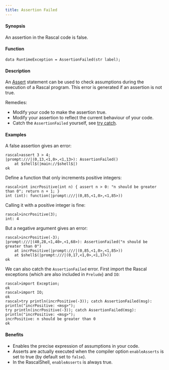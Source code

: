 ```yaml
---
title: Assertion Failed
---
```


#### Synopsis

An assertion in the Rascal code is false.

#### Function

`data RuntimeException = AssertionFailed(str label);`

       
#### Description

An [Assert](../../../Rascal/Statements/Assert/index.md) statement can be used to check assumptions during the execution of a Rascal program.
This error is generated if an assertion is not true.

Remedies:

*  Modify your code to make the assertion true.
*  Modify your assertion to reflect the current behaviour of your code.
*  Catch the `AssertionFailed` yourself, see [try catch](../../../Rascal/Statements/TryCatch/index.md).


#### Examples

A false assertion gives an error:

```rascal-shell ,error
rascal>assert 3 > 4;
|prompt:///|(0,13,<1,0>,<1,13>): AssertionFailed()
	at $shell$(|main://$shell$|)
ok
```
Define a function that only increments positive integers:

```rascal-shell ,continue,error
rascal>int incrPositive(int n) { assert n > 0: "n should be greater than 0"; return n + 1; }
int (int): function(|prompt:///|(0,85,<1,0>,<1,85>))
```
Calling it with a positive integer is fine:

```rascal-shell ,continue,error
rascal>incrPositive(3);
int: 4
```
But a negative argument gives an error:

```rascal-shell ,continue,error
rascal>incrPositive(-3);
|prompt:///|(40,28,<1,40>,<1,68>): AssertionFailed("n should be greater than 0")
	at incrPositive(|prompt:///|(0,85,<1,0>,<1,85>))
	at $shell$(|prompt:///|(0,17,<1,0>,<1,17>))
ok
```
We can also catch the `AssertionFailed` error. First import the Rascal exceptions (which are also included in `Prelude`)
and `IO`:

```rascal-shell ,continue,error
rascal>import Exception;
ok
rascal>import IO;
ok
rascal>try println(incrPositive(-3)); catch AssertionFailed(msg): println("incrPositive: <msg>");
try println(incrPositive(-3)); catch AssertionFailed(msg): println("incrPositive: <msg>");
incrPositive: n should be greater than 0
ok
```

#### Benefits

* Enables the precise expression of assumptions in your code.
* Asserts are actually executed when the compiler option 
  `enableAsserts` is set to true (by default set to `false`).
* In the RascalShell, `enableAsserts` is always true.


